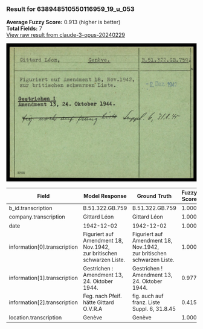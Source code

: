 ### Result for 638948510550116959_19_u_053
**Average Fuzzy Score:** 0.913 (higher is better)<br>
**Total Fields:** 7<br>
[View raw result from claude-3-opus-20240229](https://github.com/RISE-UNIBAS/humanities_data_benchmark/blob/main/results/2025-10-24/T0321/request_T0321_638948510550116959_19_u_053.json)

<img src="https://github.com/RISE-UNIBAS/humanities_data_benchmark/blob/main/benchmarks/blacklist/images/638948510550116959_19_u_053.jpg?raw=true" alt="638948510550116959_19_u_053" width="600px">

| Field | Model Response | Ground Truth | Fuzzy Score | Match |
|-------|----------------|--------------|-------------|-------|
| b_id.transcription | B.51.322.GB.759 | B.51.322.GB.759 | 1.000 | ✅ |
| company.transcription | Gittard Léon | Gittard Léon | 1.000 | ✅ |
| date | 1942-12-02 | 1942-12-02 | 1.000 | ✅ |
| information[0].transcription | Figuriert auf Amendment 18, Nov.1942,<br>zur britischen schwarzen Liste. | Figuriert auf Amendment 18, Nov.1942,<br>zur britischen schwarzen Liste. | 1.000 | ✅ |
| information[1].transcription | Gestrichen :<br>Amendment 13, 24. Oktober 1944. | Gestrichen !<br>Amendment 13, 24. Oktober 1944. | 0.977 | ✅ |
| information[2].transcription | Feg. nach Pfeif. hätte Gittard O.V.R.A | fig. auch auf franz. Liste Suppl. 6, 31.8.45 | 0.415 | ❌ |
| location.transcription | Genève | Genève | 1.000 | ✅ |
